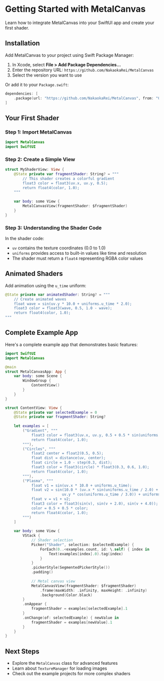 # Getting Started with MetalCanvas

Learn how to integrate MetalCanvas into your SwiftUI app and create your first shader.

## Installation

Add MetalCanvas to your project using Swift Package Manager:

1. In Xcode, select **File > Add Package Dependencies...**
2. Enter the repository URL: `https://github.com/NakaokaRei/MetalCanvas`
3. Select the version you want to use

Or add it to your `Package.swift`:

```swift
dependencies: [
    .package(url: "https://github.com/NakaokaRei/MetalCanvas", from: "0.1.0")
]
```

## Your First Shader

### Step 1: Import MetalCanvas

```swift
import MetalCanvas
import SwiftUI
```

### Step 2: Create a Simple View

```swift
struct MyShaderView: View {
    @State private var fragmentShader: String? = """
        // This shader creates a colorful gradient
        float3 color = float3(uv.x, uv.y, 0.5);
        return float4(color, 1.0);
    """
    
    var body: some View {
        MetalCanvasView(fragmentShader: $fragmentShader)
    }
}
```

### Step 3: Understanding the Shader Code

In the shader code:
- `uv` contains the texture coordinates (0.0 to 1.0)
- `uniforms` provides access to built-in values like time and resolution
- The shader must return a `float4` representing RGBA color values

## Animated Shaders

Add animation using the `u_time` uniform:

```swift
@State private var animatedShader: String? = """
    // Create animated waves
    float wave = sin(uv.y * 10.0 + uniforms.u_time * 2.0);
    float3 color = float3(wave, 0.5, 1.0 - wave);
    return float4(color, 1.0);
"""
```

## Complete Example App

Here's a complete example app that demonstrates basic features:

```swift
import SwiftUI
import MetalCanvas

@main
struct MetalCanvasApp: App {
    var body: some Scene {
        WindowGroup {
            ContentView()
        }
    }
}

struct ContentView: View {
    @State private var selectedExample = 0
    @State private var fragmentShader: String?
    
    let examples = [
        ("Gradient", """
            float3 color = float3(uv.x, uv.y, 0.5 + 0.5 * sin(uniforms.u_time));
            return float4(color, 1.0);
        """),
        ("Circles", """
            float2 center = float2(0.5, 0.5);
            float dist = distance(uv, center);
            float circle = 1.0 - step(0.3, dist);
            float3 color = float3(circle) * float3(0.3, 0.6, 1.0);
            return float4(color, 1.0);
        """),
        ("Plasma", """
            float v1 = sin(uv.x * 10.0 + uniforms.u_time);
            float v2 = sin(10.0 * (uv.x * sin(uniforms.u_time / 2.0) + 
                          uv.y * cos(uniforms.u_time / 3.0)) + uniforms.u_time);
            float v = v1 + v2;
            float3 color = float3(sin(v), sin(v + 2.0), sin(v + 4.0));
            color = 0.5 + 0.5 * color;
            return float4(color, 1.0);
        """)
    ]
    
    var body: some View {
        VStack {
            // Shader selection
            Picker("Shader", selection: $selectedExample) {
                ForEach(0..<examples.count, id: \.self) { index in
                    Text(examples[index].0).tag(index)
                }
            }
            .pickerStyle(SegmentedPickerStyle())
            .padding()
            
            // Metal canvas view
            MetalCanvasView(fragmentShader: $fragmentShader)
                .frame(maxWidth: .infinity, maxHeight: .infinity)
                .background(Color.black)
        }
        .onAppear {
            fragmentShader = examples[selectedExample].1
        }
        .onChange(of: selectedExample) { newValue in
            fragmentShader = examples[newValue].1
        }
    }
}
```

## Next Steps

- Explore the ``MetalCanvas`` class for advanced features
- Learn about ``TextureManager`` for loading images
- Check out the example projects for more complex shaders